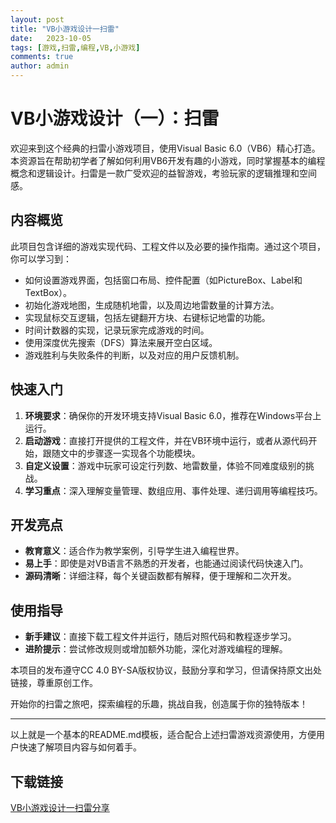 ```yaml
---
layout: post
title: "VB小游戏设计一扫雷"
date:   2023-10-05
tags: [游戏,扫雷,编程,VB,小游戏]
comments: true
author: admin
---
```

# VB小游戏设计（一）：扫雷

欢迎来到这个经典的扫雷小游戏项目，使用Visual Basic 6.0（VB6）精心打造。本资源旨在帮助初学者了解如何利用VB6开发有趣的小游戏，同时掌握基本的编程概念和逻辑设计。扫雷是一款广受欢迎的益智游戏，考验玩家的逻辑推理和空间感。

## 内容概览

此项目包含详细的游戏实现代码、工程文件以及必要的操作指南。通过这个项目，你可以学习到：

- 如何设置游戏界面，包括窗口布局、控件配置（如PictureBox、Label和TextBox）。
- 初始化游戏地图，生成随机地雷，以及周边地雷数量的计算方法。
- 实现鼠标交互逻辑，包括左键翻开方块、右键标记地雷的功能。
- 时间计数器的实现，记录玩家完成游戏的时间。
- 使用深度优先搜索（DFS）算法来展开空白区域。
- 游戏胜利与失败条件的判断，以及对应的用户反馈机制。

## 快速入门

1. **环境要求**：确保你的开发环境支持Visual Basic 6.0，推荐在Windows平台上运行。
2. **启动游戏**：直接打开提供的工程文件，并在VB环境中运行，或者从源代码开始，跟随文中的步骤逐一实现各个功能模块。
3. **自定义设置**：游戏中玩家可设定行列数、地雷数量，体验不同难度级别的挑战。
4. **学习重点**：深入理解变量管理、数组应用、事件处理、递归调用等编程技巧。

## 开发亮点

- **教育意义**：适合作为教学案例，引导学生进入编程世界。
- **易上手**：即使是对VB语言不熟悉的开发者，也能通过阅读代码快速入门。
- **源码清晰**：详细注释，每个关键函数都有解释，便于理解和二次开发。

## 使用指导

- **新手建议**：直接下载工程文件并运行，随后对照代码和教程逐步学习。
- **进阶提示**：尝试修改规则或增加额外功能，深化对游戏编程的理解。

本项目的发布遵守CC 4.0 BY-SA版权协议，鼓励分享和学习，但请保持原文出处链接，尊重原创工作。

开始你的扫雷之旅吧，探索编程的乐趣，挑战自我，创造属于你的独特版本！

---

以上就是一个基本的README.md模板，适合配合上述扫雷游戏资源使用，方便用户快速了解项目内容与如何着手。

## 下载链接

[VB小游戏设计一扫雷分享](https://pan.quark.cn/s/cdff6db674c8)